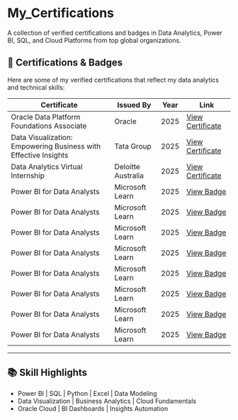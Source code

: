 # My_Certifications
A collection of verified certifications and badges in Data Analytics, Power BI, SQL, and Cloud Platforms from top global organizations.
## 🏅 Certifications & Badges
Here are some of my verified certifications that reflect my data analytics and technical skills:

| Certificate | Issued By | Year | Link |
|--------------|------------|------|------|
| Oracle Data Platform Foundations Associate | Oracle | 2025 | [View Certificate](https://mylearn.oracle.com/ou/course/oracle-data-platform-foundations-associate-2025/150265) |
| Data Visualization: Empowering Business with Effective Insights | Tata Group | 2025 | [View Certificate](https://forage-uploads-prod.s3.amazonaws.com/completion-certificates/ifobHAoMjQs9s6bKS/MyXvBcppsW2FkNYCX_ifobHAoMjQs9s6bKS_vKSTEJ9Z7QsXW7Z3j_1752829963771_completion_certificate.pdf) |
| Data Analytics Virtual Internship | Deloitte Australia | 2025 | [View Certificate](https://forage-uploads-prod.s3.amazonaws.com/completion-certificates/9PBTqmSxAf6zZTseP/io9DzWKe3PTsiS6GG_9PBTqmSxAf6zZTseP_vKSTEJ9Z7QsXW7Z3j_1752399160016_completion_certificate.pdf) |
| Power BI for Data Analysts | Microsoft Learn | 2025 | [View Badge]( https://learn.microsoft.com/en-us/users/rishikabansal-5018/achievements/w2wu6e8n?ref=https%3A%2F%2Flnkd.in%2F) |
| Power BI for Data Analysts | Microsoft Learn | 2025 | [View Badge](https://learn.microsoft.com/en-us/users/rishikabansal-5018/achievements/yeyw3byr?ref=https%3A%2F%2Flnkd.in%2F) |
| Power BI for Data Analysts | Microsoft Learn | 2025 | [View Badge](https://learn.microsoft.com/en-us/users/rishikabansal-5018/achievements/8z8p4bgw?ref=https%3A%2F%2Flnkd.in%2F) |
| Power BI for Data Analysts | Microsoft Learn | 2025 | [View Badge](https://learn.microsoft.com/en-us/users/rishikabansal-5018/achievements/7ka7jl8z?ref=https%3A%2F%2Fwww.linkedin.com%2F) |
| Power BI for Data Analysts | Microsoft Learn | 2025 |[View Badge]( https://learn.microsoft.com/en-us/users/rishikabansal-5018/achievements/xqwcd65y?ref=https%3A%2F%2Fwww.linkedin.com%2F) |
| Power BI for Data Analysts | Microsoft Learn | 2025 | [View Badge](https://learn.microsoft.com/en-us/users/rishikabansal-5018/achievements/2dreb7sv?ref=https%3A%2F%2Fwww.linkedin.com%2F) |
| Power BI for Data Analysts | Microsoft Learn | 2025 | [View Badge](https://learn.microsoft.com/en-us/users/rishikabansal-5018/achievements/2dywhwsv?ref=https%3A%2F%2Fwww.linkedin.com%2F) |
| Power BI for Data Analysts | Microsoft Learn | 2025 |[View Badge]( https://learn.microsoft.com/en-us/users/rishikabansal-5018/achievements/w29lslen?ref=https%3A%2F%2Fwww.linkedin.com%2F) |
---
## 📚 Skill Highlights
- Power BI | SQL | Python | Excel | Data Modeling  
- Data Visualization | Business Analytics | Cloud Fundamentals  
- Oracle Cloud | BI Dashboards | Insights Automation
